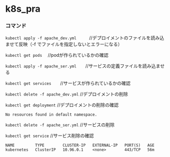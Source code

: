 # k8s_pra


### コマンド
`kubectl apply -f apache_dev.yml　`　　//デプロイメントのファイルを読み込ませて反映（-f でファイルを指定しないとエラーになる）
 
`kubectl get pods` 　//podが作られているかの確認
 
`kubectl apply -f apache_ser.yml`　　//サービスの定義ファイルを読み込ませる
 
`kubectl get services`　　//サービスが作られているかの確認

`kubectl delete -f apache_dev.yml`  //デプロイメントの削除

`kubectl get deployment`  //デプロイメントの削除の確認
``` 
No resources found in default namespace. 
```

`kubectl delete -f apache_ser.yml`  //サービスの削除

`kubectl get service` //サービス削除の確認
```
NAME         TYPE        CLUSTER-IP   EXTERNAL-IP   PORT(S)   AGE
kubernetes   ClusterIP   10.96.0.1    <none>        443/TCP   56m
```
